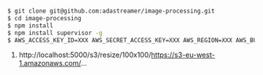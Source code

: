 
```sh

$ git clone git@github.com:adastreamer/image-processing.git
$ cd image-processing
$ npm install
$ npm install supervisor -g
$ AWS_ACCESS_KEY_ID=XXX AWS_SECRET_ACCESS_KEY=XXX AWS_REGION=XXX AWS_BUCKET=XXX supervisor index.js
```

1. http://localhost:5000/s3/resize/100x100/https://s3-eu-west-1.amazonaws.com/...
